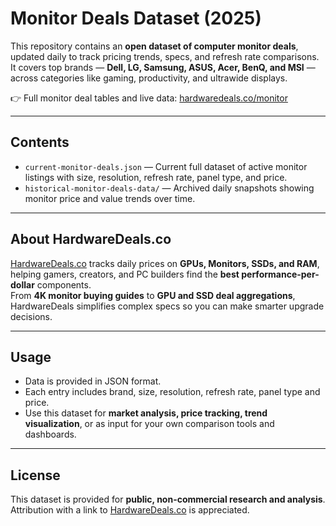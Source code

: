 # Monitor Deals Dataset (2025)

This repository contains an **open dataset of computer monitor deals**, updated daily to track pricing trends, specs, and refresh rate comparisons.  
It covers top brands — **Dell, LG, Samsung, ASUS, Acer, BenQ, and MSI** — across categories like gaming, productivity, and ultrawide displays.

👉 Full monitor deal tables and live data: [hardwaredeals.co/monitor](https://hardwaredeals.co/monitor/)

---

## Contents
- `current-monitor-deals.json` — Current full dataset of active monitor listings with size, resolution, refresh rate, panel type, and price.
- `historical-monitor-deals-data/` — Archived daily snapshots showing monitor price and value trends over time.

---

## About HardwareDeals.co
[HardwareDeals.co](https://hardwaredeals.co) tracks daily prices on **GPUs, Monitors, SSDs, and RAM**, helping gamers, creators, and PC builders find the **best performance-per-dollar** components.  
From **4K monitor buying guides** to **GPU and SSD deal aggregations**, HardwareDeals simplifies complex specs so you can make smarter upgrade decisions.

---

## Usage
- Data is provided in JSON format.  
- Each entry includes brand, size, resolution, refresh rate, panel type and price.  
- Use this dataset for **market analysis, price tracking, trend visualization**, or as input for your own comparison tools and dashboards.

---

## License
This dataset is provided for **public, non-commercial research and analysis**. Attribution with a link to [HardwareDeals.co](https://hardwaredeals.co) is appreciated.
